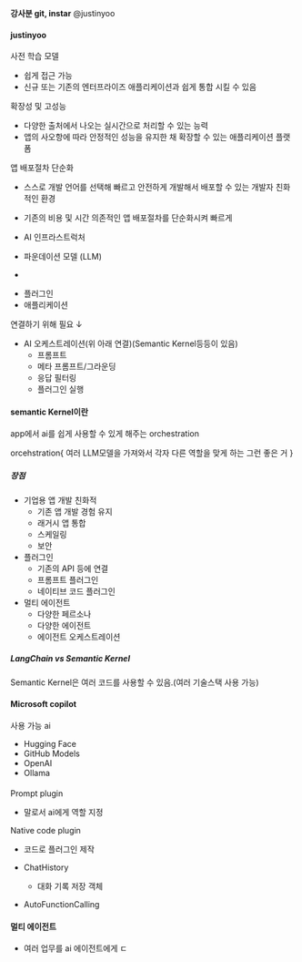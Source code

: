 **강사분 git, instar**
@justinyoo

#### justinyoo

사전 학습 모델
- 쉽게 접근 가능
- 신규 또는 기존의 엔터프라이즈 애플리케이션과 쉽게 통합 시킬 수 있음

확장성 및 고성능
- 다양한 출처에서 나오는 실시간으로 처리할 수 있는 능력
- 앱의 사오항에 따라 안정적인 성능을 유지한 채 확장할 수 있는 애플리케이션 플랫폼

앱 배포절차 단순화
- 스스로 개발 언어를 선택해 빠르고 안전하게 개발해서 배포할 수 있는 개발자 친화적인 환경
- 기존의 비용 및 시간 의존적인 앱 배포절차를 단순화시켜 빠르게 





- AI 인프라스트럭처  
- 파운데이션 모델 (LLM)

+

- 플러그인
- 애플리케이션 

연결하기 위해 필요 ↓
- AI 오케스트레이션(위 아래 연결)(Semantic Kernel등등이 있음)
	- 프롬프트
	- 메타 프롬프트/그라운딩
	- 응답 필터링
	- 플러그인 실행
#### semantic Kernel이란
app에서 ai를 쉽게 사용할 수 있게 해주는 orchestration

orcehstration{
여러 LLM모델을 가져와서 각자 다른 역할을 맞게 하는 그런 좋은 거
}

##### 장점
- 기업용 앱 개발 친화적
	- 기존 앱 개발 경험 유지
	- 래거시 앱 통합
	- 스케일링
	- 보안
- 플러그인
	- 기존의 API 등에 연결
	- 프롬프트 플러그인
	- 네이티브 코드 플러그인
- 멀티 에이전트
	- 다양한 페르소나
	- 다양한 에이전트
	- 에이전트 오케스트레이션
##### LangChain vs Semantic Kernel
Semantic Kernel은 여러 코드를 사용할 수 있음.(여러 기술스택 사용 가능)


#### Microsoft copilot
사용 가능 ai
- Hugging Face
- GitHub Models
- OpenAI
- Ollama


#### 
Prompt plugin
- 말로서 ai에게 역할 지정

Native code plugin
- 코드로 플러그인 제작

- ChatHistory
	- 대화 기록 저장 객체
- AutoFunctionCalling


#### 멀티 에이전트
- 여러 업무를 ai 에이전트에게 ㄷ
